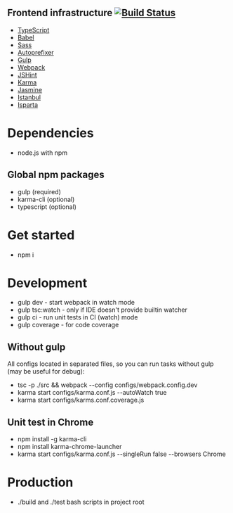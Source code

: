 Frontend infrastructure [![Build Status](https://travis-ci.org/arusakov/frontend-infra.svg?branch=master)](https://travis-ci.org/arusakov/frontend-infra)
-------------------------------------------------------
* [TypeScript](https://www.typescriptlang.org/)
* [Babel](https://babeljs.io/)
* [Sass](http://sass-lang.com/)
* [Autoprefixer](https://github.com/postcss/autoprefixer)
* [Gulp](http://gulpjs.com/)
* [Webpack](https://webpack.github.io/)
* [JSHint](http://eslint.org/)
* [Karma](https://karma-runner.github.io/)
* [Jasmine](http://jasmine.github.io/)
* [Istanbul](https://gotwarlost.github.io/istanbul/)
* [Isparta](https://github.com/douglasduteil/isparta)

Dependencies
============
* node.js with npm

Global npm packages
-------------------
* gulp (required)
* karma-cli (optional)
* typescript (optional)

Get started
===========
* npm i

Development
===========
* gulp dev - start webpack in watch mode
* gulp tsc:watch - only if IDE doesn't provide builtin watcher
* gulp ci - run unit tests in CI (watch) mode
* gulp coverage - for code coverage

Without gulp
------------
All configs located in separated files, so you can run tasks without gulp (may be useful for debug):

* tsc -p ./src && webpack --config configs/webpack.config.dev
* karma start configs/karma.conf.js --autoWatch true
* karma start configs/karms.conf.coverage.js

Unit test in Chrome
-------------------
* npm install -g karma-cli
* npm install karma-chrome-launcher
* karma start configs/karma.conf.js --singleRun false --browsers Chrome

Production
==========
* ./build and ./test bash scripts in project root
